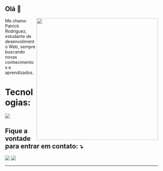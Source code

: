 ## Olá 👋

<img src="https://raw.githubusercontent.com/MicaelliMedeiros/micaellimedeiros/master/image/computer-illustration.png" min-width="400px" max-width="400px" width="400px" align="right">

<p align="left"> 
 Me chamo Patrick Rodriguez, estudante de desenvolimento Web, sempre buscando novas conhecimentos e aprendizados.
</p>

<p align="left">
 <h1>Tecnologias: </h1>
    <a href="https://skillicons.dev">
     <img src="https://skillicons.dev/icons?i=html,css,sass,javascript,react," />
  </a>
</p>

<p align="left">
  <h2>Fique a vontade para entrar em contato: ⤵️</h2>
</p>

<p align="left">
  <a href="patrickrodriguez2002@outlook" alt="Outlook" target="_blank">
  <img src="https://img.shields.io/badge/-Gmail-FF0000?style=flat-square&labelColor=FF0000&logo=gmail&logoColor=white&link=patrickrodriguez2002@outlook" /></a>

  <a href="https://www.linkedin.com/in/ptrktodev/" alt="LinkedIn" target="_blank">
  <img src="https://img.shields.io/badge/-Linkedin-0e76a8?style=flat-square&logo=Linkedin&logoColor=white&link=[://www.linkedin.com/in/wagner-goulart](https://www.linkedin.com/in/ptrktodev/)" /></a>
</p>
<hr>

